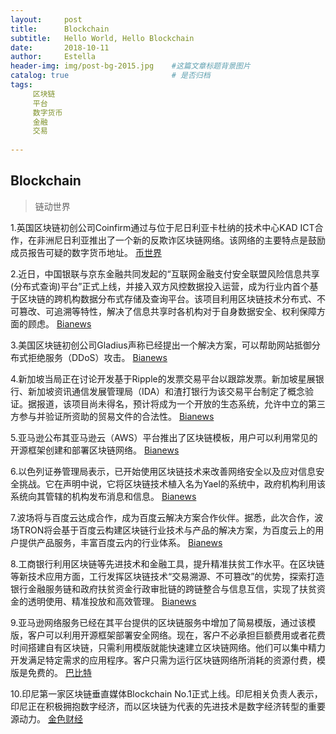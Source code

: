 ```yaml
---
layout:     post
title:      Blockchain
subtitle:   Hello World, Hello Blockchain
date:       2018-10-11
author:     Estella 
header-img: img/post-bg-2015.jpg 	#这篇文章标题背景图片
catalog: true 						# 是否归档
tags:	
     区块链
     平台
     数字货币
     金融
     交易
    
---
```


## Blockchain
>链动世界

1.英国区块链初创公司Coinfirm通过与位于尼日利亚卡杜纳的技术中心KAD ICT合作，在非洲尼日利亚推出了一个新的反欺诈区块链网络。该网络的主要特点是鼓励成员报告可疑的数字货币地址。 [币世界](https://www.bishijie.com/kuaixun_126272)

2.近日，中国银联与京东金融共同发起的“互联网金融支付安全联盟风险信息共享(分布式查询)平台”正式上线，并接入双方风控数据投入运营，成为行业内首个基于区块链的跨机构数据分布式存储及查询平台。该项目利用区块链技术分布式、不可篡改、可追溯等特性，解决了信息共享时各机构对于自身数据安全、权利保障方面的顾虑。 [Bianews](http://www.bianews.com/news/flash?id=22108)

3.美国区块链初创公司Gladius声称已经提出一个解决方案，可以帮助网站抵御分布式拒绝服务（DDoS）攻击。 [Bianews](http://www.bianews.com/news/flash?id=22111)

4.新加坡当局正在讨论开发基于Ripple的发票交易平台以跟踪发票。新加坡星展银行、新加坡资讯通信发展管理局（IDA）和渣打银行为该交易平台制定了概念验证。据报道，该项目尚未得名，预计将成为一个开放的生态系统，允许中立的第三方参与并验证所资助的贸易文件的合法性。 [Bianews](http://www.bianews.com/news/flash?id=22124)

5.亚马逊公布其亚马逊云（AWS）平台推出了区块链模板，用户可以利用常见的开源框架创建和部署区块链网络。 [Bianews](http://www.bianews.com/news/flash?id=22128)

6.以色列证券管理局表示，已开始使用区块链技术来改善网络安全以及应对信息安全挑战。它在声明中说，它将区块链技术植入名为Yael的系统中，政府机构利用该系统向其管辖的机构发布消息和信息。 [Bianews](http://www.bianews.com/news/flash?id=22138)

7.波场将与百度云达成合作，成为百度云解决方案合作伙伴。据悉，此次合作，波场TRON将会基于百度云构建区块链行业技术与产品的解决方案，为百度云上的用户提供产品服务，丰富百度云内的行业体系。 [Bianews](http://www.bianews.com/news/flash?id=22152)

8.工商银行利用区块链等先进技术和金融工具，提升精准扶贫工作水平。在区块链等新技术应用方面，工行发挥区块链技术“交易溯源、不可篡改”的优势，探索打造银行金融服务链和政府扶贫资金行政审批链的跨链整合与信息互信，实现了扶贫资金的透明使用、精准投放和高效管理。 [Bianews](http://www.bianews.com/news/flash?id=22161)

9.亚马逊网络服务已经在其平台提供的区块链服务中增加了简易模版，通过该模版，客户可以利用开源框架部署安全网络。现在，客户不必承担巨额费用或者花费时间搭建自有区块链，只需利用模版就能快速建立区块链网络。他们可以集中精力开发满足特定需求的应用程序。客户只需为运行区块链网络所消耗的资源付费，模版是免费的。 [巴比特](https://www.8btc.com/article/288602)

10.印尼第一家区块链垂直媒体Blockchain No.1正式上线。印尼相关负责人表示，印尼正在积极拥抱数字经济，而以区块链为代表的先进技术是数字经济转型的重要源动力。 [金色财经](https://www.jinse.com/lives/57260.htm)
